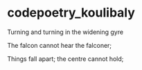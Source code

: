# codepoetry_koulibaly

Turning and turning in the widening gyre

The falcon cannot hear the falconer;

Things fall apart; the centre cannot hold;

